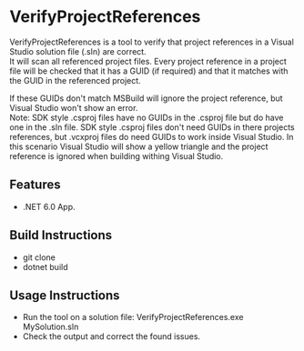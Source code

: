 # VerifyProjectReferences

VerifyProjectReferences is a tool to verify that project references in a Visual Studio solution file (.sln) are correct.  
It will scan all referenced project files. Every project reference in a project file will be checked that it has a GUID (if required) and that it matches with the GUID in the referenced project.

If these GUIDs don't match MSBuild will ignore the project reference, but Visual Studio won't show an error.  
Note: SDK style .csproj files have no GUIDs in the .csproj file but do have one in the .sln file.
SDK style .csproj files don't need GUIDs in there projects references, but .vcxproj files do need GUIDs to work inside Visual Studio.
In this scenario Visual Studio will show a yellow triangle and the project reference is ignored when building withing Visual Studio.

## Features

* .NET 6.0 App.

## Build Instructions

* git clone
* dotnet build

## Usage Instructions

* Run the tool on a solution file: VerifyProjectReferences.exe MySolution.sln
* Check the output and correct the found issues.
